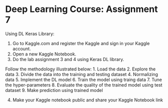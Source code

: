 # Deep Learning Course: Assignment 7
Using DL Keras Library:
  1. Go to Kaggle.com and register the Kaggle and sign in your Kaggle account.
  2. Open a new Kaggle Notebook.
  3. Do the lab assignment 3 and 4 using Keras DL library.
  
  Follow the methodology illustrated below:
    1. Load the data
    2. Explore the data
    3. Divide the data into the training and testing dataset
    4. Normalizing data
    5. Implement the DL model
    6. Train the model using traing data
    7. Tune the hyper-parameters
    8. Evaluate the quality of the trained model using test dataset
    9. Make prediction using trained model
    
  4. Make your Kaggle notebook public and share your Kaggle Notebook link
